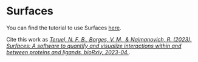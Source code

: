 # Surfaces

You can find the tutorial to use Surfaces [here](https://surfaces-tutorial.readthedocs.io/en/latest/index.html).

Cite this work as [*Teruel, N. F. B., Borges, V. M., & Najmanovich, R. (2023). Surfaces: A software to quantify and visualize interactions within and between proteins and ligands. bioRxiv, 2023-04.*](https://www.biorxiv.org/content/10.1101/2023.04.26.538470v1).
